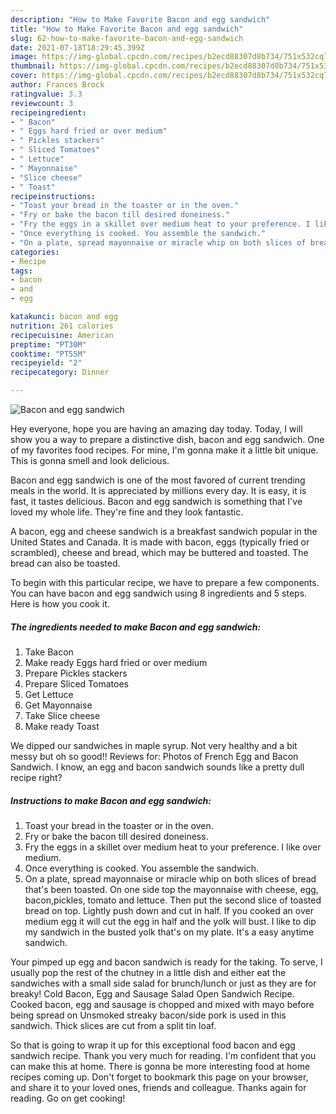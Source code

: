 ```yaml
---
description: "How to Make Favorite Bacon and egg sandwich"
title: "How to Make Favorite Bacon and egg sandwich"
slug: 62-how-to-make-favorite-bacon-and-egg-sandwich
date: 2021-07-18T18:29:45.399Z
image: https://img-global.cpcdn.com/recipes/b2ecd88307d8b734/751x532cq70/bacon-and-egg-sandwich-recipe-main-photo.jpg
thumbnail: https://img-global.cpcdn.com/recipes/b2ecd88307d8b734/751x532cq70/bacon-and-egg-sandwich-recipe-main-photo.jpg
cover: https://img-global.cpcdn.com/recipes/b2ecd88307d8b734/751x532cq70/bacon-and-egg-sandwich-recipe-main-photo.jpg
author: Frances Brock
ratingvalue: 3.3
reviewcount: 3
recipeingredient:
- " Bacon"
- " Eggs hard fried or over medium"
- " Pickles stackers"
- " Sliced Tomatoes"
- " Lettuce"
- " Mayonnaise"
- "Slice cheese"
- " Toast"
recipeinstructions:
- "Toast your bread in the toaster or in the oven."
- "Fry or bake the bacon till desired doneiness."
- "Fry the eggs in a skillet over medium heat to your preference. I like over medium."
- "Once everything is cooked. You assemble the sandwich."
- "On a plate, spread mayonnaise or miracle whip on both slices of bread that&#39;s been toasted. On one side top the mayonnaise with cheese, egg, bacon,pickles, tomato and lettuce. Then put the second slice of toasted bread on top. Lightly push down and cut in half. If you cooked an over medium egg it will cut the egg in half and the yolk will bust. I like to dip my sandwich in the busted yolk that&#39;s on my plate. It&#39;s a easy anytime sandwich."
categories:
- Recipe
tags:
- bacon
- and
- egg

katakunci: bacon and egg 
nutrition: 261 calories
recipecuisine: American
preptime: "PT30M"
cooktime: "PT55M"
recipeyield: "2"
recipecategory: Dinner

---
```



![Bacon and egg sandwich](https://img-global.cpcdn.com/recipes/b2ecd88307d8b734/751x532cq70/bacon-and-egg-sandwich-recipe-main-photo.jpg)

Hey everyone, hope you are having an amazing day today. Today, I will show you a way to prepare a distinctive dish, bacon and egg sandwich. One of my favorites food recipes. For mine, I'm gonna make it a little bit unique. This is gonna smell and look delicious.

Bacon and egg sandwich is one of the most favored of current trending meals in the world. It is appreciated by millions every day. It is easy, it is fast, it tastes delicious. Bacon and egg sandwich is something that I've loved my whole life. They're fine and they look fantastic.

A bacon, egg and cheese sandwich is a breakfast sandwich popular in the United States and Canada. It is made with bacon, eggs (typically fried or scrambled), cheese and bread, which may be buttered and toasted. The bread can also be toasted.


To begin with this particular recipe, we have to prepare a few components. You can have bacon and egg sandwich using 8 ingredients and 5 steps. Here is how you cook it.

<!--inarticleads1-->

##### The ingredients needed to make Bacon and egg sandwich:

1. Take  Bacon
1. Make ready  Eggs hard fried or over medium
1. Prepare  Pickles stackers
1. Prepare  Sliced Tomatoes
1. Get  Lettuce
1. Get  Mayonnaise
1. Take Slice cheese
1. Make ready  Toast


We dipped our sandwiches in maple syrup. Not very healthy and a bit messy but oh so good!! Reviews for: Photos of French Egg and Bacon Sandwich. I know, an egg and bacon sandwich sounds like a pretty dull recipe right? 

<!--inarticleads2-->

##### Instructions to make Bacon and egg sandwich:

1. Toast your bread in the toaster or in the oven.
1. Fry or bake the bacon till desired doneiness.
1. Fry the eggs in a skillet over medium heat to your preference. I like over medium.
1. Once everything is cooked. You assemble the sandwich.
1. On a plate, spread mayonnaise or miracle whip on both slices of bread that&#39;s been toasted. On one side top the mayonnaise with cheese, egg, bacon,pickles, tomato and lettuce. Then put the second slice of toasted bread on top. Lightly push down and cut in half. If you cooked an over medium egg it will cut the egg in half and the yolk will bust. I like to dip my sandwich in the busted yolk that&#39;s on my plate. It&#39;s a easy anytime sandwich.


Your pimped up egg and bacon sandwich is ready for the taking. To serve, I usually pop the rest of the chutney in a little dish and either eat the sandwiches with a small side salad for brunch/lunch or just as they are for breaky! Cold Bacon, Egg and Sausage Salad Open Sandwich Recipe. Cooked bacon, egg and sausage is chopped and mixed with mayo before being spread on Unsmoked streaky bacon/side pork is used in this sandwich. Thick slices are cut from a split tin loaf. 

So that is going to wrap it up for this exceptional food bacon and egg sandwich recipe. Thank you very much for reading. I'm confident that you can make this at home. There is gonna be more interesting food at home recipes coming up. Don't forget to bookmark this page on your browser, and share it to your loved ones, friends and colleague. Thanks again for reading. Go on get cooking!
